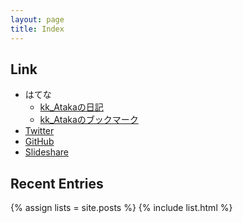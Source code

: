```yaml
---
layout: page
title: Index
---
```


## Link

- はてな
    - [kk_Atakaの日記](http://d.hatena.ne.jp/kk_Ataka/)
    - [kk_Atakaのブックマーク](http://b.hatena.ne.jp/kk_Ataka/)
- [Twitter](https://twitter.com/kk_ataka)
- [GitHub](https://github.com/gosyujin)
- [Slideshare](http://www.slideshare.net/kk_Ataka)

## Recent Entries

{% assign lists = site.posts %}
{% include list.html %}
